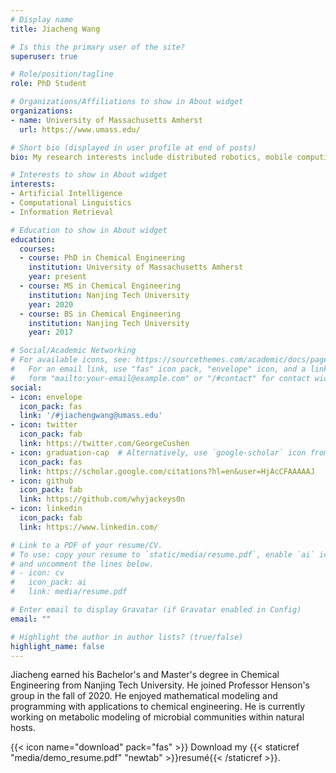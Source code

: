 ```yaml
---
# Display name
title: Jiacheng Wang

# Is this the primary user of the site?
superuser: true

# Role/position/tagline
role: PhD Student

# Organizations/Affiliations to show in About widget
organizations:
- name: University of Massachusetts Amherst
  url: https://www.umass.edu/

# Short bio (displayed in user profile at end of posts)
bio: My research interests include distributed robotics, mobile computing and programmable matter.

# Interests to show in About widget
interests:
- Artificial Intelligence
- Computational Linguistics
- Information Retrieval

# Education to show in About widget
education:
  courses:
  - course: PhD in Chemical Engineering
    institution: University of Massachusetts Amherst
    year: present
  - course: MS in Chemical Engineering
    institution: Nanjing Tech University
    year: 2020
  - course: BS in Chemical Engineering
    institution: Nanjing Tech University
    year: 2017

# Social/Academic Networking
# For available icons, see: https://sourcethemes.com/academic/docs/page-builder/#icons
#   For an email link, use "fas" icon pack, "envelope" icon, and a link in the
#   form "mailto:your-email@example.com" or "/#contact" for contact widget.
social:
- icon: envelope
  icon_pack: fas
  link: '/#jiachengwang@umass.edu'
- icon: twitter
  icon_pack: fab
  link: https://twitter.com/GeorgeCushen
- icon: graduation-cap  # Alternatively, use `google-scholar` icon from `ai` icon pack
  icon_pack: fas
  link: https://scholar.google.com/citations?hl=en&user=HjAcCFAAAAAJ
- icon: github
  icon_pack: fab
  link: https://github.com/whyjackeys0n
- icon: linkedin
  icon_pack: fab
  link: https://www.linkedin.com/

# Link to a PDF of your resume/CV.
# To use: copy your resume to `static/media/resume.pdf`, enable `ai` icons in `params.toml`, 
# and uncomment the lines below.
# - icon: cv
#   icon_pack: ai
#   link: media/resume.pdf

# Enter email to display Gravatar (if Gravatar enabled in Config)
email: ""

# Highlight the author in author lists? (true/false)
highlight_name: false
---
```


Jiacheng earned his Bachelor's and Master's degree in Chemical Engineering from Nanjing Tech University. He joined Professor Henson's group in the fall of 2020. He enjoyed mathematical modeling and programming with applications to chemical engineering. He is currently working on metabolic modeling of microbial communities within natural hosts.

{{< icon name="download" pack="fas" >}} Download my {{< staticref "media/demo_resume.pdf" "newtab" >}}resumé{{< /staticref >}}.
